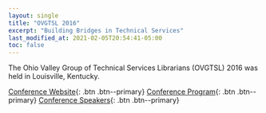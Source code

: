 ```yaml
---
layout: single
title: "OVGTSL 2016"
excerpt: "Building Bridges in Technical Services"
last_modified_at: 2021-02-05T20:54:41-05:00
toc: false
---
```


The Ohio Valley Group of Technical Services Librarians (OVGTSL) 2016 was held in Louisville, Kentucky.

[Conference Website](https://web.archive.org/web/20160806011403/http://www.ovgtsl2016.org/){: .btn .btn--primary}
[Conference Program](https://web.archive.org/web/20160806011722/http://www.ovgtsl2016.org/program/concurrent-sessions/){: .btn .btn--primary}
[Conference Speakers](https://web.archive.org/web/20160806011645/http://www.ovgtsl2016.org/general-session-speakers/){: .btn .btn--primary}
